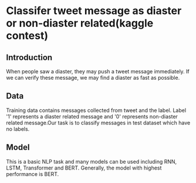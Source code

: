 # Classifer tweet message as diaster or non-diaster related(kaggle contest)
## Introduction
When people saw a diaster, they may push a tweet message immediately. If we can verify these message, we may find a diaster as fast as possible.

## Data
Training data contains messages collected from tweet and the label. Label '1' represents a diaster related message and '0' represents non-diaster related message.Our task is to classify messages in test dataset which have no labels.

## Model
This is a basic NLP task and many models can be used including RNN, LSTM, Transformer and BERT. Generally, the model with highest performance is BERT.
